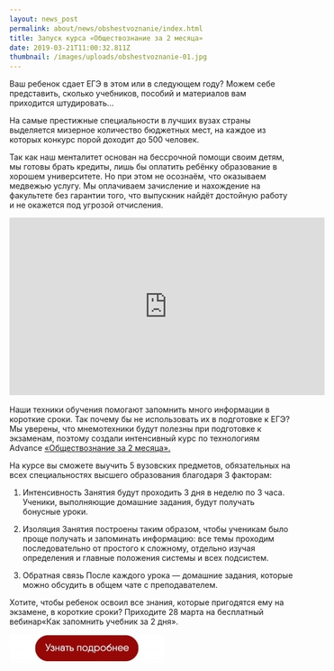 ```yaml
---
layout: news_post
permalink: about/news/obshestvoznanie/index.html
title: Запуск курса «Обществознание за 2 месяца»
date: 2019-03-21T11:00:32.811Z
thumbnail: /images/uploads/obshestvoznanie-01.jpg
---
```

Ваш ребенок сдает ЕГЭ в этом или в следующем году? Можем себе представить, сколько учебников, пособий и материалов вам приходится штудировать…

На самые престижные специальности в лучших вузах страны выделяется мизерное количество бюджетных мест, на каждое из которых конкурс порой доходит до 500 человек.

Так как наш менталитет основан на бессрочной помощи своим детям, мы готовы брать кредиты, лишь бы оплатить ребёнку образование в хорошем университете. Но при этом не осознаём, что оказываем медвежью услугу. Мы оплачиваем зачисление и нахождение на факультете без гарантии того, что выпускник найдёт достойную работу и не окажется под угрозой отчисления.

<iframe width="560" height="315" src="https://www.youtube.com/embed/mmxiX9YngcA" frameborder="0" allow="accelerometer; autoplay; encrypted-media; gyroscope; picture-in-picture" allowfullscreen></iframe>

Наши техники обучения помогают запомнить много информации в короткие сроки. Так почему бы не использовать их в подготовке к ЕГЭ? Мы уверены, что мнемотехники будут полезны при подготовке к экзаменам, поэтому создали интенсивный курс по технологиям Advance
[«Обществознание за 2 месяца».](https://advance24.ru/online-trening/obshestvo) 

На курсе вы сможете выучить 5 вузовских предметов, обязательных на всех специальностях высшего образования благодаря 3 факторам:

1. Интенсивность Занятия будут проходить 3 дня в неделю по 3 часа. Ученики, выполняющие домашние задания, будут получать бонусные уроки.

2. Изоляция Занятия построены таким образом, чтобы ученикам было проще получать и запоминать информацию: все темы проходим последовательно от простого к сложному, отдельно изучая определения и главные положения системы и всех подсистем.

3. Обратная связь После каждого урока — домашние задания, которые можно обсудить в общем чате с преподавателем.

Хотите, чтобы ребенок освоил все знания, которые пригодятся ему на экзамене, в короткие сроки? Приходите 28 марта на бесплатный вебинар«Как запомнить учебник за 2 дня».

![](/images/uploads/obshestvoznanie-02.jpg)